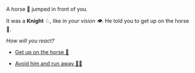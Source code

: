 A horse 🐎 jumped in front of you.

It was a **Knight** ♘, like in *your vision 👁️*. He told you to get up on the horse 🐎.

*How will you react?*

-  [Get up on the horse 🐴](3.md)

-  [Avoid him and run away 🏃🏼](2.md)